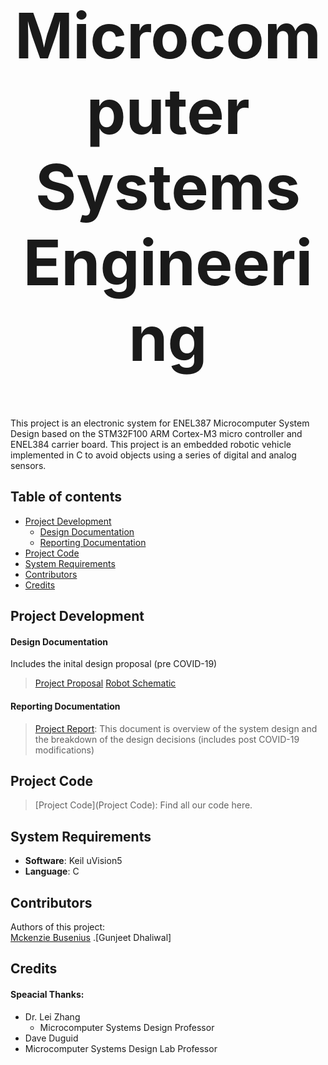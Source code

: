 <h1 align="center" style="font-size:100px" >
  Microcomputer Systems Engineering
</h1>

This project is an electronic system for ENEL387 Microcomputer System Design based on the STM32F100 ARM Cortex-M3 micro controller and ENEL384 carrier board. This project is an embedded robotic vehicle implemented in C to avoid objects using a series of digital and analog sensors. 

## Table of contents
- [Project Development](#project-development)
  - [Design Documentation](#design-documentation)
  - [Reporting Documentation](#reporting-documentation)
- [Project Code](#project-code)
- [System Requirements](#system-requirements)
- [Contributors](#contributors)
- [Credits](#credits)

## Project Development
#### Design Documentation
Includes the inital design proposal (pre COVID-19)
> [Project Proposal](ProjectDocumentation/Design/387ProjectProposal.pdf)
> [Robot Schematic](ProjectDocumentation/Design/RobotSchematic.pdf)

#### Reporting Documentation
> [Project Report](ProjectDocumentation/ProjectReport.pdf): This document is overview of the system design and the breakdown of the design decisions (includes post COVID-19 modifications)

## Project Code
> [Project Code](Project Code): Find all our code here.

## System Requirements
- **Software**: Keil uVision5
- **Language**: C

## Contributors
Authors of this project:  
[Mckenzie Busenius](https://github.com/macbusenius) .[Gunjeet Dhaliwal]

## Credits
#### Speacial Thanks:
- Dr. Lei Zhang
  - Microcomputer Systems Design Professor
 - Dave Duguid
  - Microcomputer Systems Design Lab Professor
